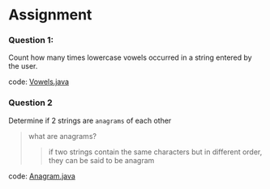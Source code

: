 # Assignment

### Question 1:

Count how many times lowercase vowels occurred in a string entered by the user.

code: [Vowels.java](../../../src/Linear/String/Vowels.java)

### Question 2

Determine if 2 strings are `anagrams` of each other

> what are anagrams?
>> if two strings contain the same characters but in different order, they can be said to be
>>anagram

code: [Anagram.java](../../../src/Linear/String/Anagram.java)

